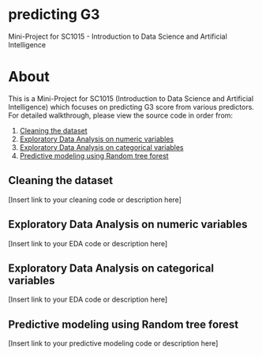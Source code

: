 # predicting G3
Mini-Project for SC1015 - Introduction to Data Science and Artificial Intelligence

# About
This is a Mini-Project for SC1015 (Introduction to Data Science and Artificial Intelligence) which focuses on predicting G3 score from various predictors. For detailed walkthrough, please view the source code in order from:
1. [Cleaning the dataset](#cleaning-the-dataset)
2. [Exploratory Data Analysis on numeric variables](#exploratory-data-analysis-on-numeric-variables)
3. [Exploratory Data Analysis on categorical variables](#exploratory-data-analysis-on-categorical-variables)
4. [Predictive modeling using Random tree forest](#predictive-modeling-using-random-tree-forest)

## Cleaning the dataset
[Insert link to your cleaning code or description here]

## Exploratory Data Analysis on numeric variables
[Insert link to your EDA code or description here]

## Exploratory Data Analysis on categorical variables
[Insert link to your EDA code or description here]

## Predictive modeling using Random tree forest
[Insert link to your predictive modeling code or description here]
